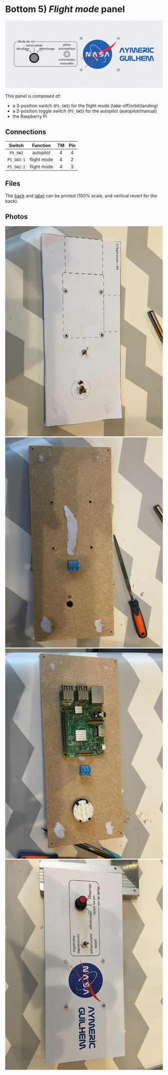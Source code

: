 # Bottom 5) *Flight mode* panel

![panel](B5-design.jpg)

This panel is composed of:
- a 3-position switch (`P5_SW3`) for the flight mode (take-off/orbit/landing)
- a 2-position toggle switch (`P5_SW2`) for the autopilot (autopilot/manual)
- the Raspberry Pi



## Connections

| Switch     | Function    | TM | Pin |
|:----------:|:-----------:|:--:|:---:|
| `P5_SW2`   | autopilot   | 4  | 4   |
| `P5_SW3:1` | flight mode | 4  | 2   |
| `P5_SW2:2` | flight mode | 4  | 3   |


## Files
The [back](B5-back.pdf) and [label](B5-label.pdf) can be printed (100% scale, and vertical revert for the back).


## Photos
![flight-mode](../../photos/panels/5-flight-mode/IMG_2248.JPG)
![flight-mode](../../photos/panels/5-flight-mode/IMG_2249.JPG)
![flight-mode](../../photos/panels/5-flight-mode/IMG_2250.JPG)
![flight-mode](../../photos/panels/5-flight-mode/IMG_2251.JPG)
